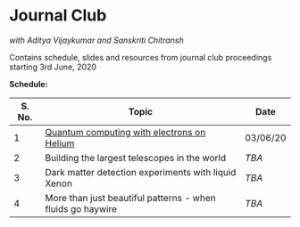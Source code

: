 # Journal Club
*with Aditya Vijaykumar and Sanskriti Chitransh*
<br>

Contains schedule, slides and resources from journal club proceedings starting 3rd June, 2020
<br>

**Schedule:**

|**S. No.**|**Topic**|**Date**|
|----------|---------|--------|
|1  | [Quantum computing with electrons on Helium](https://github.com/sanskritea/physkiss/tree/master/1)|03/06/20|
|2 | Building the largest telescopes in the world| *TBA* |
|3 | Dark matter detection experiments with liquid Xenon| *TBA* |
|4 | More than just beautiful patterns - when fluids go haywire| *TBA* |
